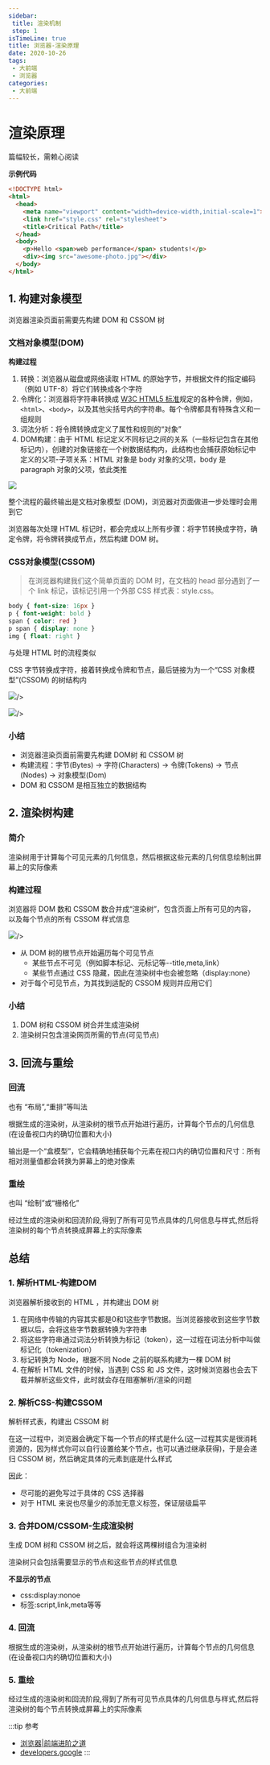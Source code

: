 ```yaml
---
sidebar:
 title: 渲染机制
 step: 1
isTimeLine: true
title: 浏览器-渲染原理
date: 2020-10-26
tags:
 - 大前端
 - 浏览器
categories:
 - 大前端
---
```

# 渲染原理

篇幅较长，需赖心阅读

**示例代码**

```html
<!DOCTYPE html>
<html>
  <head>
    <meta name="viewport" content="width=device-width,initial-scale=1">
    <link href="style.css" rel="stylesheet">
    <title>Critical Path</title>
  </head>
  <body>
    <p>Hello <span>web performance</span> students!</p>
    <div><img src="awesome-photo.jpg"></div>
  </body>
</html>
```
## 1. 构建对象模型
浏览器渲染页面前需要先构建 DOM 和 CSSOM 树

### 文档对象模型(DOM)

**构建过程**
1. 转换：浏览器从磁盘或网络读取 HTML 的原始字节，并根据文件的指定编码（例如 UTF-8）将它们转换成各个字符
2. 令牌化：浏览器将字符串转换成 [W3C HTML5 标准](https://html.spec.whatwg.org/)规定的各种令牌，例如，`<html>`、`<body>`，以及其他尖括号内的字符串。每个令牌都具有特殊含义和一组规则
3. 词法分析：将令牌转换成定义了属性和规则的“对象”
4. DOM构建：由于 HTML 标记定义不同标记之间的关系（一些标记包含在其他标记内），创建的对象链接在一个树数据结构内，此结构也会捕获原始标记中定义的父项-子项关系：HTML 对象是 body 对象的父项，body 是 paragraph 对象的父项，依此类推

<img style="background-color:white;" src="https://img.cdn.sugarat.top/mdImg/MTYwMzYxNzU0MDI0Ng==603617540246"/>

整个流程的最终输出是文档对象模型 (DOM)，浏览器对页面做进一步处理时会用到它

浏览器每次处理 HTML 标记时，都会完成以上所有步骤：将字节转换成字符，确定令牌，将令牌转换成节点，然后构建 DOM 树。

### CSS对象模型(CSSOM)
>在浏览器构建我们这个简单页面的 DOM 时，在文档的 head 部分遇到了一个 link 标记，该标记引用一个外部 CSS 样式表：style.css。

```css
body { font-size: 16px }
p { font-weight: bold }
span { color: red }
p span { display: none }
img { float: right }
```

与处理 HTML 时的流程类似

CSS 字节转换成字符，接着转换成令牌和节点，最后链接为为一个“CSS 对象模型”(CSSOM) 的树结构内

<img style="background-color:white;" src="https://img.cdn.sugarat.top/mdImg/MTYwMzYxODk4NjE2Mw==603618986163">/>

<img style="background-color:white;" src="https://img.cdn.sugarat.top/mdImg/MTYwMzYxOTEwMjEzNA==603619102134">/>


### 小结
* 浏览器渲染页面前需要先构建 DOM树 和 CSSOM 树
* 构建流程：字节(Bytes) → 字符(Characters) → 令牌(Tokens) → 节点(Nodes) → 对象模型(Dom)
* DOM 和 CSSOM 是相互独立的数据结构

## 2. 渲染树构建
### 简介
渲染树用于计算每个可见元素的几何信息，然后根据这些元素的几何信息绘制出屏幕上的实际像素

### 构建过程
浏览器将 DOM 数和 CSSOM 数合并成“渲染树”，包含页面上所有可见的内容，以及每个节点的所有 CSSOM 样式信息

<img style="background-color:white;" src="https://img.cdn.sugarat.top/mdImg/MTYwMzYyMjExNzA4Ng==603622117086">/>

* 从 DOM 树的根节点开始遍历每个可见节点
  * 某些节点不可见（例如脚本标记、元标记等--title,meta,link）
  * 某些节点通过 CSS 隐藏，因此在渲染树中也会被忽略（display:none）
* 对于每个可见节点，为其找到适配的 CSSOM 规则并应用它们


### 小结
1. DOM 树和 CSSOM 树合并生成渲染树
2. 渲染树只包含渲染网页所需的节点(可见节点)

## 3. 回流与重绘
### 回流
也有 “布局”,“重排”等叫法

根据生成的渲染树，从渲染树的根节点开始进行遍历，计算每个节点的几何信息(在设备视口内的确切位置和大小)

输出是一个“盒模型”，它会精确地捕获每个元素在视口内的确切位置和尺寸：所有相对测量值都会转换为屏幕上的绝对像素

### 重绘
也叫 “绘制”或“栅格化”

经过生成的渲染树和回流阶段,得到了所有可见节点具体的几何信息与样式,然后将渲染树的每个节点转换成屏幕上的实际像素

## 总结
### 1. 解析HTML-构建DOM
浏览器解析接收到的 HTML ，并构建出 DOM 树

1. 在网络中传输的内容其实都是0和1这些字节数据。当浏览器接收到这些字节数据以后，会将这些字节数据转换为字符串
2. 将这些字符串通过词法分析转换为标记（token），这一过程在词法分析中叫做标记化（tokenization）
3. 标记转换为 Node，根据不同 Node 之前的联系构建为一棵 DOM 树
4. 在解析 HTML 文件的时候，当遇到 CSS 和 JS 文件，这时候浏览器也会去下载并解析这些文件，此时就会存在阻塞解析/渲染的问题

### 2. 解析CSS-构建CSSOM
解析样式表，构建出 CSSOM 树

在这一过程中，浏览器会确定下每一个节点的样式是什么(这一过程其实是很消耗资源的，因为样式你可以自行设置给某个节点，也可以通过继承获得)，于是会递归 CSSOM 树，然后确定具体的元素到底是什么样式

因此：
* 尽可能的避免写过于具体的 CSS 选择器
* 对于 HTML 来说也尽量少的添加无意义标签，保证层级扁平

### 3. 合并DOM/CSSOM-生成渲染树

生成 DOM 树和 CSSOM 树之后，就会将这两棵树组合为渲染树

渲染树只会包括需要显示的节点和这些节点的样式信息

**不显示的节点**
* css:display:nonoe
* 标签:script,link,meta等等

### 4. 回流
根据生成的渲染树，从渲染树的根节点开始进行遍历，计算每个节点的几何信息(在设备视口内的确切位置和大小)

### 5. 重绘
经过生成的渲染树和回流阶段,得到了所有可见节点具体的几何信息与样式,然后将渲染树的每个节点转换成屏幕上的实际像素

:::tip 参考
* [浏览器|前端进阶之道](https://yuchengkai.cn/docs/frontend/browser.html)
* [developers.google](https://developers.google.com/web/fundamentals/performance/critical-rendering-path)
:::

